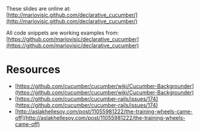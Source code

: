 <!SLIDE thanks>

These slides are online at:
[http://mariovisic.github.com/declarative_cucumber/](http://mariovisic.github.com/declarative_cucumber/)

All code snippets are working examples from:  
[https://github.com/mariovisic/declarative_cucumber](https://github.com/mariovisic/declarative_cucumber)

<!SLIDE resources>

# Resources

* [https://github.com/cucumber/cucumber/wiki/Cucumber-Backgrounder](https://github.com/cucumber/cucumber/wiki/Cucumber-Backgrounder)
* [https://github.com/cucumber/cucumber-rails/issues/174](https://github.com/cucumber/cucumber-rails/issues/174)
* [http://aslakhellesoy.com/post/11055981222/the-training-wheels-came-off](http://aslakhellesoy.com/post/11055981222/the-training-wheels-came-off)

